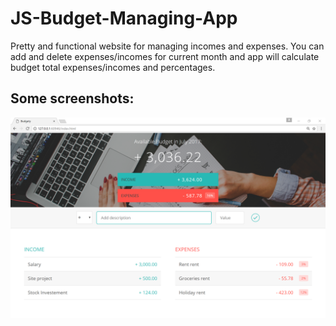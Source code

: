 # JS-Budget-Managing-App
Pretty and functional website for managing incomes and expenses. You can add and delete expenses/incomes for current month and app will calculate budget total expenses/incomes and percentages.


<h2> Some screenshots: </h2>
<a href="https://github.com/PyArchitect/JS-Budget-Managing-App/blob/master/Screenshot-1.png?raw=true" target="_blank"><img src="https://github.com/PyArchitect/JS-Budget-Managing-App/blob/master/Screenshot-1.png?raw=true" alt="history" style="max-width:100%;"></a>
